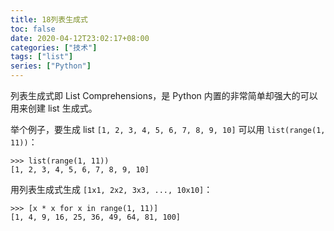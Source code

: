 ```yaml
---
title: 18列表生成式
toc: false
date: 2020-04-12T23:02:17+08:00
categories: ["技术"]
tags: ["list"]
series: ["Python"]
---
```

列表生成式即 List Comprehensions，是 Python 内置的非常简单却强大的可以用来创建 list 生成式。

<!--more-->

举个例子，要生成 list `[1, 2, 3, 4, 5, 6, 7, 8, 9, 10]` 可以用 `list(range(1, 11))`：

```
>>> list(range(1, 11))
[1, 2, 3, 4, 5, 6, 7, 8, 9, 10]
```

用列表生成式生成 `[1x1, 2x2, 3x3, ..., 10x10]`：

```
>>> [x * x for x in range(1, 11)]
[1, 4, 9, 16, 25, 36, 49, 64, 81, 100]
```

